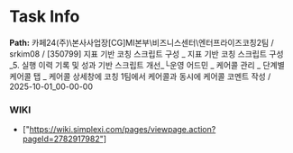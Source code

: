 # Task Info

**Path:** 카페24(주)\본사사업장\[CG]MI본부\비즈니스센터\엔터프라이즈코칭2팀 / srkim08 / [350799] 지표 기반 코칭 스크립트 구성 _ 지표 기반 코칭 스크립트 구성_5. 실행 이력 기록 및 성과 기반 스크립트 개선_└운영 어드민 _ 케어콜 관리 _ 단계별 케어콜 탭 _ 케어콜 상세창에 코칭 1팀에서 케어콜과 동시에 케어콜 코멘트 작성 / 2025-10-01_00-00-00

### WIKI
- ["https://wiki.simplexi.com/pages/viewpage.action?pageId=2782917982"]

